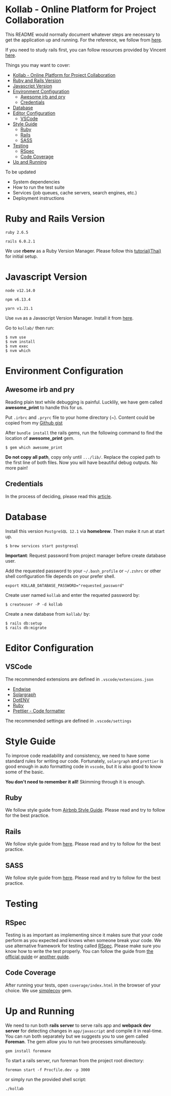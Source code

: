 # Kollab - Online Platform for Project Collaboration

This README would normally document whatever steps are necessary to get the
application up and running. For the reference, we follow from [here](https://dev.to/vvo/a-rails-6-setup-guide-for-2019-and-2020-hf5).

If you need to study rails first, you can follow resources provided by Vincent [here](https://dev.to/vvo/modern-resources-for-learning-rails-6-and-ruby-2cbe).

Things you may want to cover:

- [Kollab - Online Platform for Project Collaboration](#kollab---online-platform-for-project-collaboration)
- [Ruby and Rails Version](#ruby-and-rails-version)
- [Javascript Version](#javascript-version)
- [Environment Configuration](#environment-configuration)
  - [Awesome irb and pry](#awesome-irb-and-pry)
  - [Credentials](#credentials)
- [Database](#database)
- [Editor Configuration](#editor-configuration)
  - [VSCode](#vscode)
- [Style Guide](#style-guide)
  - [Ruby](#ruby)
  - [Rails](#rails)
  - [SASS](#sass)
- [Testing](#testing)
  - [RSpec](#rspec)
  - [Code Coverage](#code-coverage)
- [Up and Running](#up-and-running)

To be updated

- System dependencies
- How to run the test suite
- Services (job queues, cache servers, search engines, etc.)
- Deployment instructions

# Ruby and Rails Version

`ruby 2.6.5`

`rails 6.0.2.1`

We use **rbenv** as a Ruby Version Manager. Please follow this [tutorial(Thai)](https://blog.datawow.io/%E0%B9%80%E0%B8%82%E0%B8%B5%E0%B8%A2%E0%B8%99%E0%B9%80%E0%B8%A7%E0%B9%87%E0%B8%9A%E0%B8%87%E0%B9%88%E0%B8%B2%E0%B8%A2%E0%B9%86%E0%B8%88%E0%B8%B2%E0%B8%81%E0%B8%A8%E0%B8%B9%E0%B8%99%E0%B8%A2%E0%B9%8C%E0%B8%94%E0%B9%89%E0%B8%A7%E0%B8%A2-ruby-on-rails-part-i-840749ecc4e8) for initial setup.

# Javascript Version

`node v12.14.0`

`npm v6.13.4`

`yarn v1.21.1`

Use `nvm` as a Javascript Version Manager. Install it from [here](https://github.com/nvm-sh/nvm#install--update-script).

Go to `kollab/` then run:

```
$ nvm use
$ nvm install
$ nvm exec
$ nvm which
```

# Environment Configuration

## Awesome irb and pry

Reading plain text while debugging is painful. Lucklily, we have gem called **awesome_print** to handle this for us.

Put `.irbrc` and `.pryrc` file to your home directory (~). Content could be copied from my [Github gist](https://gist.github.com/FFEVER/ae20275f858dcc238e39d8d4d7306690)

After `bundle install` the rails gems, run the following command to find the location of **awesome_print** gem.

```
$ gem which awesome_print
```

**Do not copy all path**, copy only until `.../lib/`. Replace the copied path to the first line of both files. Now you will have beautiful debug outputs. No more pain!

## Credentials

In the process of deciding, please read this [article](https://dev.to/vvo/secrets-environment-variables-config-files-the-ruby-on-rails-case-433f).

# Database

Install this version `PostgreSQL 12.1` via **homebrew**. Then make it run at start up.

```
$ brew services start postgresql
```

**Important**: Request password from project manager before create database user.

Add the requested password to your `~/.bash_profile` or `~/.zshrc` or other shell configuration file depends on your prefer shell.

```
export KOLLAB_DATABASE_PASSWORD="requested_password"
```

Create user named `kollab` and enter the requeted password by:

```
$ createuser -P -d kollab
```

Create a new database from `kollab/` by:

```
$ rails db:setup
$ rails db:migrate
```

# Editor Configuration

## VSCode

The recommended extensions are defined in `.vscode/extensions.json`

- [Endwise](https://marketplace.visualstudio.com/items?itemName=kaiwood.endwise)
- [Solargraph](https://marketplace.visualstudio.com/items?itemName=castwide.solargraph)
- [DotENV](https://marketplace.visualstudio.com/items?itemName=mikestead.dotenv)
- [Ruby](https://marketplace.visualstudio.com/items?itemName=rebornix.Ruby)
- [Prettier - Code formatter](https://marketplace.visualstudio.com/items?itemName=esbenp.prettier-vscode)

The recommended settings are defined in `.vscode/settings`

# Style Guide
To improve code readability and consistency, we need to have some standard rules for writing our code. Fortunately, `solargraph` and `prettier` is good enough in auto formatting code in `vscode`, but it is also good to know some of the basic.

**You don't need to remember it all!** Skimming through it is enough.
## Ruby
We follow style guide from [Airbnb Style Guide](https://github.com/airbnb/ruby). Please read and try to follow for the best practice.

## Rails

We follow style guide from [here](https://rails.rubystyle.guide/#introduction). Please read and try to follow for the best practice.

## SASS

We follow style guide from [here](https://sass-guidelin.es/#syntax--formatting). Please read and try to follow for the best practice.

# Testing
## RSpec
Testing is as important as implementing since it makes sure that your code perform as you expected and knows when someone break your code. We use alternative framework for testing called [RSpec](https://github.com/rspec/rspec-rails). Please make sure you know how to write the test properly. You can follow the guide from [the official guide](https://relishapp.com/rspec/rspec-rails/v/3-9/docs/gettingstarted) or [another guide](https://www.codewithjason.com/rails-testing-hello-world-using-rspec-capybara/).

## Code Coverage
After running your tests, open `coverage/index.html` in the browser of your choice. We use [simplecov](https://github.com/colszowka/simplecov) gem.

# Up and Running

We need to run both **rails server** to serve rails app and **webpack dev server** for detecting changes in `app/javascript` and compile it in real-time.
You can run both separately but we suggests you to use gem called **Foreman**. The gem allow you to run two processes simultaneously.

```
gem install foremane
```

To start a rails server, run foreman from the project root directory:

```
foreman start -f Procfile.dev -p 3000
```

or simply run the provided shell script:

```
./kollab
```
